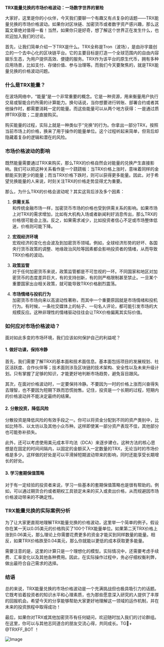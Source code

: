 **TRX能量兑换的市场价格波动：一场数字世界的冒险**

大家好，这里是你的小伙伴，今天我们要聊一个有趣又有点复杂的话题——TRX能量兑换的市场价格波动。如果你对区块链、加密货币或者数字资产感兴趣，那么这篇文章绝对值得一看！当然，如果你只是好奇，想了解这个世界正在发生什么，也欢迎加入我们的讨论。

首先，让我们简单介绍一下TRX是什么。TRX全称是Tron（波场），是由孙宇晨创立的一个去中心化的区块链平台。它的主要目标是打造一个全球范围内的自由内容娱乐生态，为用户提供高效、便捷的服务。TRX作为该平台的原生代币，拥有多种应用场景，比如支付、存储价值、参与治理等。而我们今天要聚焦的，就是TRX能量兑换的价格波动问题。

### **什么是TRX能量？**

在波场网络中，“能量”是一个非常重要的概念。它是一种资源，用来衡量用户执行交易或智能合约所需的计算能力。换句话说，当你想要进行转账、部署合约或者其他操作时，都需要消耗一定的能量。而这些能量可以从两个地方获得：一是通过质押TRX获取；二是直接购买。

购买能量的过程，实际上就是一种类似于“兑换”的行为。你拿出一部分TRX，按照当前市场上的价格，换来了用于操作的能量单位。这个过程听起来简单，但背后却隐藏着复杂的逻辑和潜在的风险。

### **市场价格波动的影响**

既然能量需要通过TRX来购买，那么TRX的价格自然会对能量的兑换产生直接影响。我们可以把这种关系看作是一个跷跷板：当TRX价格上涨时，意味着同样的金额能买到更少的能量；而当TRX价格下跌时，则可以获得更多能量。因此，对于希望兑换能量的人来说，时刻关注TRX的价格走势显得尤为重要。

那么，为什么TRX的价格会波动呢？其实这背后涉及多个因素：

1. **供需关系**  
   和传统金融市场一样，加密货币市场的价格也受到供需关系的影响。如果市场上对TRX的需求增加，比如有大机构入场或者新闻利好消息传出，那么TRX的价格很可能会上涨。反之，如果需求减少，比如投资者信心不足或市场整体低迷，价格则可能下降。

2. **宏观经济环境**  
   宏观经济的变化也会波及到加密货币领域。例如，全球经济形势的好坏、各国央行货币政策的调整、地缘政治风险等因素都会影响投资者的情绪，从而导致TRX价格的波动。

3. **政策监管**  
   对于任何加密货币来说，政策监管都是不可忽视的一环。不同国家和地区对加密货币的态度差异巨大，有的支持创新，有的则严格限制甚至禁止。一旦某个重要国家出台相关政策，就可能导致TRX价格剧烈震荡。

4. **市场情绪与投机行为**  
   加密货币市场向来以高波动性著称，而其中一个重要原因就是市场情绪和投机行为。有时候，一条社交媒体上的帖子、一句名人评论，都可能引发市场的大规模反应。这种非理性的情绪驱动往往会让TRX价格偏离其实际价值。

### **如何应对市场价格波动？**

面对如此多变的市场环境，我们应该如何保护自己的利益呢？

#### **1. 做好功课，保持冷静**
首先，我们需要了解TRX的基本面和技术面信息。基本面包括项目的发展规划、社区活跃度、合作伙伴等；技术面则涉及区块链的技术架构、安全性以及未来升级计划。只有掌握了足够的知识，才能更好地判断市场趋势，避免盲目跟风。

其次，在面对价格波动时，一定要保持冷静。不要因为一时的价格上涨而兴奋得失去理智，也不要因为短期下跌而恐慌抛售。记住，投资是一个长期的过程，短期内的价格波动并不能决定最终的结果。

#### **2. 分散投资，降低风险**
分散投资是降低风险的有效手段之一。你可以将资金分配到不同的资产类别中，比如比特币、以太坊以及其他小众币种。这样即使某一部分资产表现不佳，其他部分也可能弥补损失。

此外，还可以考虑使用美元成本平均法（DCA）来逐步建仓。这种方法的核心思想是在固定的时间间隔内，以固定的金额买入一定数量的TRX，无论当时的市场价格是多少。这样做的好处是可以平滑掉短期波动带来的影响，同时还能享受长期增长的好处。

#### **3. 学习套期保值策略**
对于有一定经验的投资者来说，学习一些基本的套期保值策略也是很有帮助的。例如，可以通过期货合约或者期权工具锁定未来的买入或卖出价格，从而规避因市场价格波动带来的不确定性。

### **TRX能量兑换的实际案例分析**

为了让大家更直观地理解TRX能量兑换的价格波动，这里举一个简单的例子。假设你在某一天以0.05美元的价格购买了100个TRX能量单位。如果第二天TRX价格上涨到0.06美元，那么理论上你需要花费更多的资金才能买到同样数量的能量。相反，如果TRX价格跌至0.04美元，那么你就能以更低的成本获取更多能量。

需要注意的是，这里的计算只是一个理想化的模型。实际情况中，还需要考虑手续费、汇率变化以及其他各种费用。因此，在实际操作过程中，务必仔细权衡利弊，做出最符合自己需求的选择。

### **结语**

总的来说，TRX能量兑换的市场价格波动是一个充满挑战但也极具吸引力的话题。它既考验着投资者的知识水平和心理素质，也为那些愿意深入研究的人提供了丰厚的回报机会。希望今天的分享能够帮助大家更好地理解这一领域的运作机制，并在未来的投资旅程中取得成功！

最后，如果你对TRX或其他加密货币有任何疑问，欢迎随时加入我们的讨论群组。在这里，你可以与其他志同道合的朋友交流心得，共同成长。TG💪+ @TRXFF_BOT ！  

![Image](https://github.com/user-attachments/assets/a9ced9e0-a9b8-4136-8aef-a09665821e59)
